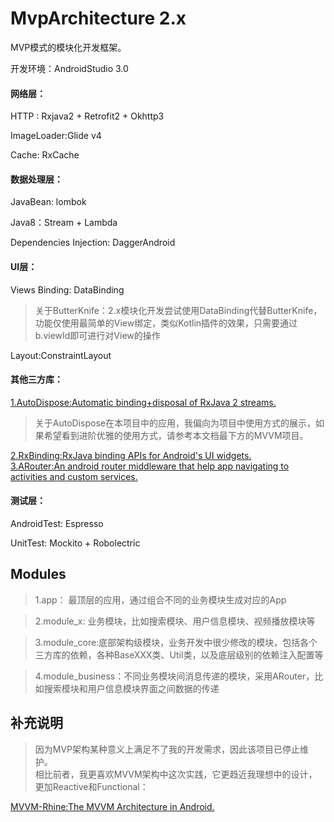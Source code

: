 # MvpArchitecture 2.x 

MVP模式的模块化开发框架。

开发环境：AndroidStudio 3.0

#### 网络层：

HTTP : Rxjava2 + Retrofit2 + Okhttp3

ImageLoader:Glide v4

Cache: RxCache

#### 数据处理层：

JavaBean: lombok

Java8：Stream + Lambda

Dependencies Injection: DaggerAndroid

#### UI层：

Views Binding: DataBinding

> 关于ButterKnife：2.x模块化开发尝试使用DataBinding代替ButterKnife，功能仅使用最简单的View绑定，类似Kotlin插件的效果，只需要通过b.viewId即可进行对View的操作

Layout:ConstraintLayout

#### 其他三方库：

[1.AutoDispose:Automatic binding+disposal of RxJava 2 streams.](https://github.com/uber/AutoDispose)  

> 关于AutoDispose在本项目中的应用，我偏向为项目中使用方式的展示，如果希望看到进阶优雅的使用方式，请参考本文档最下方的MVVM项目。

[2.RxBinding:RxJava binding APIs for Android's UI widgets.](https://github.com/JakeWharton/RxBinding)  
[3.ARouter:An android router middleware that help app navigating to activities and custom services.](https://github.com/alibaba/ARouter)  

#### 测试层：

AndroidTest: Espresso

UnitTest: Mockito + Robolectric

## Modules

> 1.app： 最顶层的应用，通过组合不同的业务模块生成对应的App

> 2.module_x: 业务模块，比如搜索模块、用户信息模块、视频播放模块等

> 3.module_core:底部架构级模块，业务开发中很少修改的模块，包括各个三方库的依赖，各种BaseXXX类、Util类，以及底层级别的依赖注入配置等

> 4.module_business：不同业务模块间消息传递的模块，采用ARouter，比如搜索模块和用户信息模块界面之间数据的传递

## 补充说明

> 因为MVP架构某种意义上满足不了我的开发需求，因此该项目已停止维护。  
> 相比前者，我更喜欢MVVM架构中这次实践，它更趋近我理想中的设计，更加Reactive和Functional：

[MVVM-Rhine:The MVVM Architecture in Android.](https://github.com/qingmei2/MVVM-Rhine)

